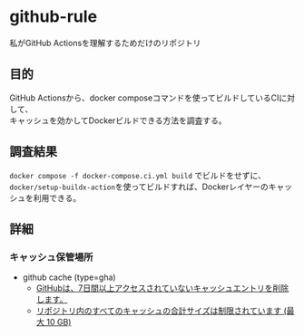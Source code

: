 # github-rule
私がGitHub Actionsを理解するためだけのリポジトリ

## 目的
GitHub Actionsから、docker composeコマンドを使ってビルドしているCIに対して、  
キャッシュを効かしてDockerビルドできる方法を調査する。

## 調査結果
`docker compose -f docker-compose.ci.yml build` でビルドをせずに、  
`docker/setup-buildx-action`を使ってビルドすれば、Dockerレイヤーのキャッシュを利用できる。

## 詳細
### キャッシュ保管場所
- github cache (type=gha)
  - [GitHubは、7日間以上アクセスされていないキャッシュエントリを削除します。](https://docs.github.com/ja/actions/writing-workflows/choosing-what-your-workflow-does/caching-dependencies-to-speed-up-workflows#usage-limits-and-eviction-policy)
  - [リポジトリ内のすべてのキャッシュの合計サイズは制限されています (最大 10 GB)](https://docs.github.com/ja/actions/writing-workflows/choosing-what-your-workflow-does/caching-dependencies-to-speed-up-workflows#usage-limits-and-eviction-policy)





